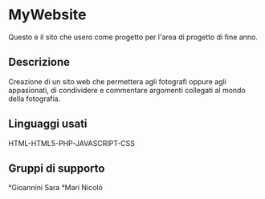 # MyWebsite

Questo e il sito che usero come progetto per l'area di progetto di fine anno.

## Descrizione 

Creazione di un sito web che permettera agli fotografi oppure agli appasionati, di condividere e commentare argomenti collegati al mondo della fotografia.

## Linguaggi usati
HTML-HTML5-PHP-JAVASCRIPT-CSS

## Gruppi di supporto
°Gioannini Sara
°Mari Nicolò
